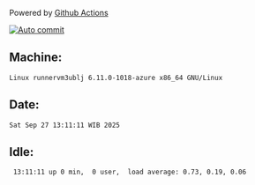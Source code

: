 Powered by [Github Actions](https://github.com/features/actions)

[![Auto commit](https://github.com/hiage/workstation/workflows/Auto%20commit/badge.svg)](https://github.com/hiage/workstation/actions?query=workflow%3A%22Auto+commit%22)

## Machine:
```
Linux runnervm3ublj 6.11.0-1018-azure x86_64 GNU/Linux
```
## Date:
```
Sat Sep 27 13:11:11 WIB 2025
```
## Idle:
```
 13:11:11 up 0 min,  0 user,  load average: 0.73, 0.19, 0.06
```
